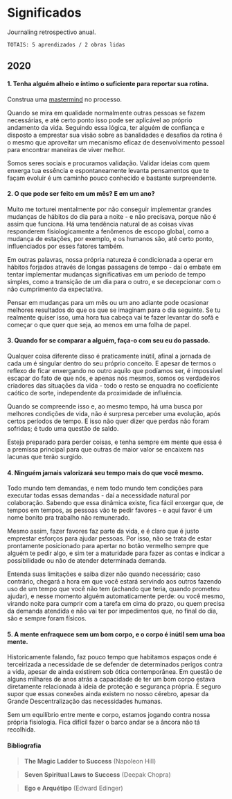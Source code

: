 # Significados
Journaling retrospectivo anual. 

`TOTAIS: 5 aprendizados / 2 obras lidas`

## 2020

#### 1. Tenha alguém alheio e íntimo o suficiente para reportar sua rotina.

Construa uma [mastermind](https://pt.wikipedia.org/wiki/Napoleon_Hill#Conceito_de_Master_Mind) no processo. 

Quando se mira em qualidade normalmente outras pessoas se fazem necessárias, e até certo ponto isso pode ser aplicável ao próprio andamento da vida. Seguindo essa lógica, ter alguém de confiança e disposto a emprestar sua visão sobre as banalidades e desafios da rotina é o mesmo que aproveitar um mecanismo eficaz de desenvolvimento pessoal para encontrar maneiras de viver melhor.

Somos seres sociais e procuramos validação. Validar ideias com quem enxerga tua essência e espontaneamente levanta pensamentos que te façam evoluir é um caminho pouco conhecido e bastante surpreendente.

#### 2. O que pode ser feito em um mês? E em um ano?

Muito me torturei mentalmente por não conseguir implementar grandes mudanças de hábitos do dia para a noite - e não precisava, porque não é assim que funciona. Há uma tendência natural de as coisas vivas responderem fisiologicamente a fenômenos de escopo global, como a mudança de estações, por exemplo, e os humanos são, até certo ponto, influenciados por esses fatores também.

Em outras palavras, nossa própria natureza é condicionada a operar em hábitos forjados através de longas passagens de tempo - daí o embate em tentar implementar mudanças significativas em um período de tempo simples, como a transição de um dia para o outro, e se decepcionar com o não cumprimento da expectativa.

Pensar em mudanças para um mês ou um ano adiante pode ocasionar melhores resultados do que os que se imaginam para o dia seguinte. Se tu realmente quiser isso, uma hora tua cabeça vai te fazer levantar do sofá e começar o que quer que seja, ao menos em uma folha de papel.

#### 3. Quando for se comparar a alguém, faça-o com seu eu do passado.

Qualquer coisa diferente disso é praticamente inútil, afinal a jornada de cada um é singular dentro do seu próprio conceito. E apesar de termos o reflexo de ficar enxergando no outro aquilo que podíamos ser, é impossível escapar do fato de que nós, e apenas nós mesmos, somos os verdadeiros criadores das situações da vida - todo o resto se enquadra no coeficiente caótico de sorte, independente da proximidade de influência.

Quando se compreende isso e, ao mesmo tempo, há uma busca por melhores condições de vida, não é surpresa perceber uma evolução, após certos períodos de tempo. E isso não quer dizer que perdas não foram sofridas; é tudo uma questão de saldo.

Esteja preparado para perder coisas, e tenha sempre em mente que essa é a premissa principal para que outras de maior valor se encaixem nas lacunas que terão surgido.

#### 4. Ninguém jamais valorizará seu tempo mais do que você mesmo.

Todo mundo tem demandas, e nem todo mundo tem condições para executar todas essas demandas - daí a necessidade natural por colaboração. Sabendo que essa dinâmica existe, fica fácil enxergar que, de tempos em tempos, as pessoas vão te pedir favores - e aqui favor é um nome bonito pra trabalho não remunerado.

Mesmo assim, fazer favores faz parte da vida, e é claro que é justo emprestar esforços para ajudar pessoas. Por isso, não se trata de estar prontamente posicionado para apertar no botão vermelho sempre que alguém te pedir algo, e sim ter a maturidade para fazer as contas e indicar a possibilidade ou não de atender determinada demanda.

Entenda suas limitações e saiba dizer não quando necessário; caso contrário, chegará a hora em que você estará servindo aos outros fazendo uso de um tempo que você não tem (achando que teria, quando prometeu ajudar), e nesse momento alguém automaticamente perde: ou você mesmo, virando noite para cumprir com a tarefa em cima do prazo, ou quem precisa da demanda atendida e não vai ter por impedimentos que, no final do dia, são e sempre foram físicos.

#### 5. A mente enfraquece sem um bom corpo, e o corpo é inútil sem uma boa mente.

Historicamente falando, faz pouco tempo que habitamos espaços onde é terceirizada a necessidade de se defender de determinados perigos contra a vida, apesar de ainda existirem sob ótica contemporânea. Em questão de alguns milhares de anos atrás a capacidade de ter um bom corpo estava diretamente relacionada à ideia de proteção e segurança própria. É seguro supor que essas conexões ainda existem no nosso cérebro, apesar da Grande Descentralização das necessidades humanas.

Sem um equilíbrio entre mente e corpo, estamos jogando contra nossa própria fisiologia. Fica difícil fazer o barco andar se a âncora não tá recolhida.

#### Bibliografia

> **The Magic Ladder to Success** (Napoleon Hill)

> **Seven Spiritual Laws to Success** (Deepak Chopra)

> **Ego e Arquétipo** (Edward Edinger)
